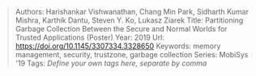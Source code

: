 > Authors: Harishankar Vishwanathan, Chang Min Park, Sidharth Kumar Mishra, Karthik Dantu, Steven Y. Ko, Lukasz Ziarek
> Title: Partitioning Garbage Collection Between the Secure and Normal Worlds for Trusted Applications (Poster)
> Year: 2019
> Url: https://doi.org/10.1145/3307334.3328650
> Keywords: memory management, security, trustzone, garbage collection
> Series: MobiSys '19
> Tags: *Define your own tags here, separate by comma*